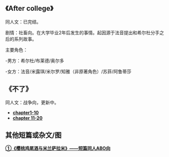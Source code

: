 ## 《After college》
同人文：已完结。

剧情：社畜向。在大学毕业2年后发生的事情。起因源于法音提出和希尔杜分手之后的系列故事。</br>

主要角色：

-男方：希尔杜/布莱德/奥尔多

-女方：法音/米露琪/米尔罗/知雅（非原著角色）/苏菲/阿鲁蒂莎

## 《不了》
同人文：战争向，更新中。

- <a href="https://github.com/kerrymoonfly/wonderland.github.io/blob/b29e08b38b7e9202135a64b85ffe9dce30d55d24/%E4%B8%8D%E4%BA%86.md"><strong>chapter1-10</strong></a> 
- <a href="https://github.com/kerrymoonfly/wonderland.github.io/blob/c48d96f082ea09eb5fb2191bb68c43834890b761/%E4%B8%8D%E4%BA%8611-20.md"><strong>chapter 11-20<strong></a> 

## 其他短篇或杂文/图
<a href="https://github.com/kerrymoonfly/wonderland.github.io/blob/kerrymoonfly-%E6%A8%B1%E6%A1%83%E9%B8%A1%E5%B0%BE%E9%85%92%E4%B8%8E%E7%B1%B3%E5%85%B0%E8%90%A8%E6%8B%89%E7%B1%B3/cherrynovel.md">
 ①《樱桃鸡尾酒与米兰萨拉米》——短篇同人ABO向</a>




